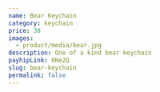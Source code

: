 ```yaml
---
name: Bear Keychain
category: keychain
price: 38
images:
  - product/media/bear.jpg
description: One of a kind bear keychain
payhipLink: 6Ne2Q
slug: bear-keychain
permalink: false
---
```

